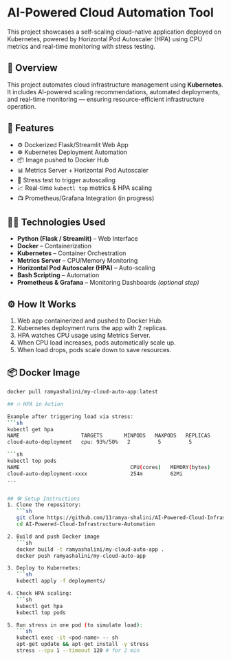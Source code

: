 # AI-Powered Cloud Automation Tool
This project showcases a self-scaling cloud-native application deployed on Kubernetes, powered by Horizontal Pod Autoscaler (HPA) using CPU metrics and real-time monitoring with stress testing.
## 📌 Overview
This project automates cloud infrastructure management using **Kubernetes**. It includes AI-powered scaling recommendations, automated deployments, and real-time monitoring — ensuring resource-efficient infrastructure operation.

## 🚀 Features

- ⚙️ Dockerized Flask/Streamlit Web App
- ☸️ Kubernetes Deployment Automation
- 📦 Image pushed to Docker Hub
- 📊 Metrics Server + Horizontal Pod Autoscaler
- 🧪 Stress test to trigger autoscaling
- 📈 Real-time `kubectl top` metrics & HPA scaling
- 📺 Prometheus/Grafana Integration (in progress)

## 🔧🧰 Technologies Used

- **Python (Flask / Streamlit)** – Web Interface
- **Docker** – Containerization
- **Kubernetes** – Container Orchestration
- **Metrics Server** – CPU/Memory Monitoring
- **Horizontal Pod Autoscaler (HPA)** – Auto-scaling
- **Bash Scripting** – Automation
- **Prometheus & Grafana** – Monitoring Dashboards *(optional step)*

## ⚙️ How It Works

1. Web app containerized and pushed to Docker Hub.
2. Kubernetes deployment runs the app with 2 replicas.
3. HPA watches CPU usage using Metrics Server.
4. When CPU load increases, pods automatically scale up.
5. When load drops, pods scale down to save resources.

## 📦 Docker Image
```sh
docker pull ramyashalini/my-cloud-auto-app:latest

## 🔥 HPA in Action

Example after triggering load via stress:
```sh
kubectl get hpa
NAME                    TARGETS       MINPODS   MAXPODS   REPLICAS
cloud-auto-deployment   cpu: 93%/50%   2         5         5

```sh
kubectl top pods
NAME                                    CPU(cores)   MEMORY(bytes)
cloud-auto-deployment-xxxx              254m         62Mi
...


## 🛠 Setup Instructions
1. Clone the repository:
   ```sh
   git clone https://github.com/11ramya-shalini/AI-Powered-Cloud-Infrastructure-Automation.git
   cd AI-Powered-Cloud-Infrastructure-Automation

2. Build and push Docker image
   ```sh
   docker build -t ramyashalini/my-cloud-auto-app .
   docker push ramyashalini/my-cloud-auto-app

3. Deploy to Kubernetes:
   ```sh
   kubectl apply -f deployments/

4. Check HPA scaling:
   ```sh
   kubectl get hpa
   kubectl top pods

5. Run stress in one pod (to simulate load):
   ```sh
   kubectl exec -it <pod-name> -- sh
   apt-get update && apt-get install -y stress
   stress --cpu 1 --timeout 120 # for 2 min





